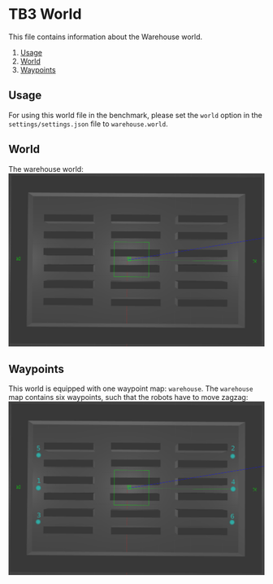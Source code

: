 # TB3 World
This file contains information about the Warehouse world.
1. [Usage](#usage)
2. [World](#world)
3. [Waypoints](#waypoints)

## Usage
For using this world file in the benchmark, please set the `world` option 
in the `settings/settings.json` file to `warehouse.world`. 

## World
The warehouse world:
![alt text](../res/imgs/worlds/warehouse.png "warehouse_world")

## Waypoints
This world is equipped with one waypoint map: `warehouse`.
The `warehouse` map contains six waypoints, such that the robots have to
move zagzag:
![alt text](../res/imgs/wp_maps/warehouse.png "warehouse")
